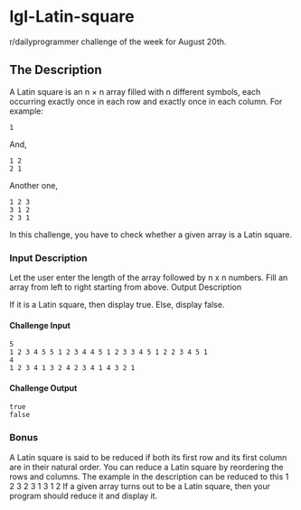 # lgl-Latin-square
r/dailyprogrammer challenge of the week for August 20th.  

## The Description

A Latin square is an n × n array filled with n different symbols, each occurring exactly once in each row and exactly once in each column.
For example:
``` 
1
```
And,
```
1 2
2 1
```
Another one,
```
1 2 3
3 1 2
2 3 1
```
In this challenge, you have to check whether a given array is a Latin square.

### Input Description

Let the user enter the length of the array followed by n x n numbers. Fill an array from left to right starting from above.
Output Description

If it is a Latin square, then display true. Else, display false.

#### Challenge Input

```
5
1 2 3 4 5 5 1 2 3 4 4 5 1 2 3 3 4 5 1 2 2 3 4 5 1
4
1 2 3 4 1 3 2 4 2 3 4 1 4 3 2 1
```

#### Challenge Output

```
true
false
```

### Bonus

A Latin square is said to be reduced if both its first row and its first column are in their natural order.
You can reduce a Latin square by reordering the rows and columns. The example in the description can be reduced to this
1 2 3
2 3 1
3 1 2
If a given array turns out to be a Latin square, then your program should reduce it and display it.
